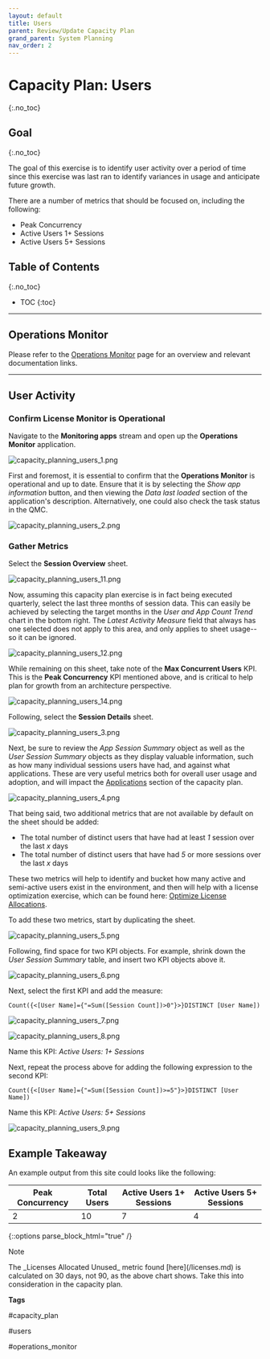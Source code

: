 ```yaml
---
layout: default
title: Users
parent: Review/Update Capacity Plan
grand_parent: System Planning
nav_order: 2
---
```


# Capacity Plan: Users <i class="fas fa-dolly-flatbed fa-xs" title="Shipped | Native Capability"></i>
{:.no_toc}

## Goal
{:.no_toc}

The goal of this exercise is to identify user activity over a period of time since this exercise was last ran to identify variances in usage and anticipate future growth.

There are a number of metrics that should be focused on, including the following:

- Peak Concurrency
- Active Users 1+ Sessions
- Active Users 5+ Sessions

## Table of Contents
{:.no_toc}

* TOC
{:toc}

-------------------------

## Operations Monitor

Please refer to the [Operations Monitor](../../tooling/operations_monitor.md) page for an overview and relevant documentation links.

-------------------------

## User Activity

### Confirm License Monitor is Operational

Navigate to the **Monitoring apps** stream and open up the **Operations Monitor** application.

![capacity_planning_users_1.png](images/capacity_planning_users_1.png)

First and foremost, it is essential to confirm that the **Operations Monitor** is operational and up to date. Ensure that it is by selecting the _Show app information_ button, and then viewing the _Data last loaded_ section of the application's description. Alternatively, one could also check the task status in the QMC.

![capacity_planning_users_2.png](images/capacity_planning_users_2.png)

### Gather Metrics

Select the **Session Overview** sheet.

![capacity_planning_users_11.png](images/capacity_planning_users_11.png)

Now, assuming this capacity plan exercise is in fact being executed quarterly, select the last three months of session data. This can easily be achieved by selecting the target months in the _User and App Count Trend_ chart in the bottom right. The _Latest Activity Measure_ field that always has one selected does not apply to this area, and only applies to sheet usage--so it can be ignored.

![capacity_planning_users_12.png](images/capacity_planning_users_12.png)

While remaining on this sheet, take note of the **Max Concurrent Users** KPI. This is the **Peak Concurrency** KPI mentioned above, and is critical to help plan for growth from an architecture perspective.

![capacity_planning_users_14.png](images/capacity_planning_users_14.png)

Following, select the **Session Details** sheet.

![capacity_planning_users_3.png](images/capacity_planning_users_3.png)

Next, be sure to review the _App Session Summary_ object as well as the _User Session Summary_ objects as they display valuable information, such as how many individual sessions users have had, and against what applications. These are very useful metrics both for overall user usage and adoption, and will impact the [Applications](applications.md) section of the capacity plan.

![capacity_planning_users_4.png](images/capacity_planning_users_4.png)

That being said, two additional metrics that are not available by default on the sheet should be added:

  - The total number of distinct users that have had at least _1_ session over the last _x_ days
  - The total number of distinct users that have had _5_ or more sessions over the last _x_ days
  
These two metrics will help to identify and bucket how many active and semi-active users exist in the environment, and then will help with a license optimization exercise, which can be found here: [Optimize License Allocations](../../licensing/optimize_license_allocations.md).

To add these two metrics, start by duplicating the sheet.

![capacity_planning_users_5.png](images/capacity_planning_users_5.png)

Following, find space for two KPI objects. For example, shrink down the _User Session Summary_ table, and insert two KPI objects above it.

![capacity_planning_users_6.png](images/capacity_planning_users_6.png)

Next, select the first KPI and add the measure:

`Count({<[User Name]={"=Sum([Session Count])>0"}>}DISTINCT [User Name])`

![capacity_planning_users_7.png](images/capacity_planning_users_7.png)

![capacity_planning_users_8.png](images/capacity_planning_users_8.png)

Name this KPI: _Active Users: 1+ Sessions_

Next, repeat the process above for adding the following expression to the second KPI:

`Count({<[User Name]={"=Sum([Session Count])>=5"}>}DISTINCT [User Name])`

Name this KPI: _Active Users: 5+ Sessions_

![capacity_planning_users_9.png](images/capacity_planning_users_9.png)

## Example Takeaway

An example output from this site could looks like the following: 

| Peak Concurrency | Total Users | Active Users 1+ Sessions | Active Users 5+ Sessions |
|------------------|-------------|--------------------------|--------------------------|
| 2                | 10          | 7                        | 4                        |

{::options parse_block_html="true" /}
<div class="card">
<div class="card-header">
<i class="fas fa-exclamation-circle fa-sm"></i> Note
</div>
<div class="card-body">
<p>The _Licenses Allocated Unused_ metric found [here](/licenses.md) is calculated on 30 days, not 90, as the above chart shows. Take this into consideration in the capacity plan.</p>
</div>
</div>

**Tags**

#capacity_plan

#users

#operations_monitor

&nbsp;